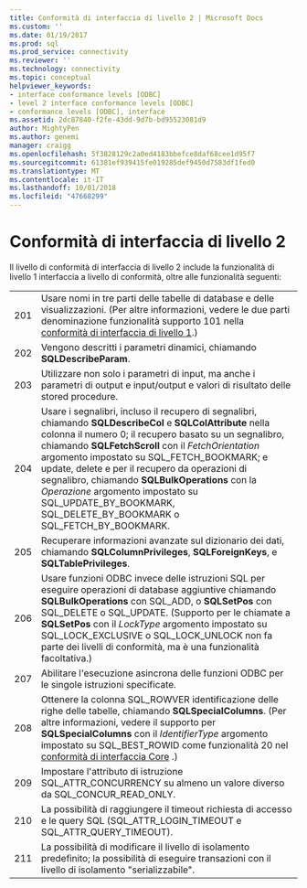 ```yaml
---
title: Conformità di interfaccia di livello 2 | Microsoft Docs
ms.custom: ''
ms.date: 01/19/2017
ms.prod: sql
ms.prod_service: connectivity
ms.reviewer: ''
ms.technology: connectivity
ms.topic: conceptual
helpviewer_keywords:
- interface conformance levels [ODBC]
- level 2 interface conformance levels [ODBC]
- conformance levels [ODBC], interface
ms.assetid: 2dc87840-f2fe-43dd-9d7b-bd95523081d9
author: MightyPen
ms.author: genemi
manager: craigg
ms.openlocfilehash: 5f3828129c2a0ed4183bbefce8daf68cee1d95f7
ms.sourcegitcommit: 61381ef939415fe019285def9450d7583df1fed0
ms.translationtype: MT
ms.contentlocale: it-IT
ms.lasthandoff: 10/01/2018
ms.locfileid: "47668299"
---
```

# <a name="level-2-interface-conformance"></a>Conformità di interfaccia di livello 2
Il livello di conformità di interfaccia di livello 2 include la funzionalità di livello 1 interfaccia a livello di conformità, oltre alle funzionalità seguenti:  
  
|||  
|-|-|  
|201|Usare nomi in tre parti delle tabelle di database e delle visualizzazioni. (Per altre informazioni, vedere le due parti denominazione funzionalità supporto 101 nella [conformità di interfaccia di livello 1](../../../odbc/reference/develop-app/level-1-interface-conformance.md).)|  
|202|Vengono descritti i parametri dinamici, chiamando **SQLDescribeParam**.|  
|203|Utilizzare non solo i parametri di input, ma anche i parametri di output e input/output e valori di risultato delle stored procedure.|  
|204|Usare i segnalibri, incluso il recupero di segnalibri, chiamando **SQLDescribeCol** e **SQLColAttribute** nella colonna il numero 0; il recupero basato su un segnalibro, chiamando **SQLFetchScroll** con il *FetchOrientation* argomento impostato su SQL_FETCH_BOOKMARK; e update, delete e per il recupero da operazioni di segnalibro, chiamando **SQLBulkOperations** con la *Operazione* argomento impostato su SQL_UPDATE_BY_BOOKMARK, SQL_DELETE_BY_BOOKMARK o SQL_FETCH_BY_BOOKMARK.|  
|205|Recuperare informazioni avanzate sul dizionario dei dati, chiamando **SQLColumnPrivileges**, **SQLForeignKeys**, e **SQLTablePrivileges**.|  
|206|Usare funzioni ODBC invece delle istruzioni SQL per eseguire operazioni di database aggiuntive chiamando **SQLBulkOperations** con SQL_ADD, o **SQLSetPos** con SQL_DELETE o SQL_UPDATE. (Supporto per le chiamate a **SQLSetPos** con il *LockType* argomento impostato su SQL_LOCK_EXCLUSIVE o SQL_LOCK_UNLOCK non fa parte dei livelli di conformità, ma è una funzionalità facoltativa.)|  
|207|Abilitare l'esecuzione asincrona delle funzioni ODBC per le singole istruzioni specificate.|  
|208|Ottenere la colonna SQL_ROWVER identificazione delle righe delle tabelle, chiamando **SQLSpecialColumns**. (Per altre informazioni, vedere il supporto per **SQLSpecialColumns** con il *IdentifierType* argomento impostato su SQL_BEST_ROWID come funzionalità 20 nel [conformità di interfaccia Core](../../../odbc/reference/develop-app/core-interface-conformance.md) .)|  
|209|Impostare l'attributo di istruzione SQL_ATTR_CONCURRENCY su almeno un valore diverso da SQL_CONCUR_READ_ONLY.|  
|210|La possibilità di raggiungere il timeout richiesta di accesso e le query SQL (SQL_ATTR_LOGIN_TIMEOUT e SQL_ATTR_QUERY_TIMEOUT).|  
|211|La possibilità di modificare il livello di isolamento predefinito; la possibilità di eseguire transazioni con il livello di isolamento "serializzabile".|
